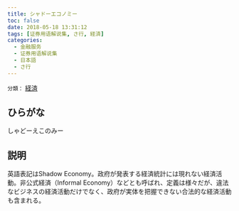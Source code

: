```yaml
---
title: シャドーエコノミー
toc: false
date: 2018-05-18 13:31:12
tags: [证券用语解说集, さ行, 経済]
categories:
  - 金融服务
  - 证券用语解说集
  - 日本語
  - さ行
---
```


`分類：` [経済](/tags/経済/)

## ひらがな

しゃどーえこのみー

## 説明

英語表記はShadow Economy。政府が発表する経済統計には現れない経済活動。非公式経済（Informal Economy）などとも呼ばれ、定義は様々だが、違法なビジネスの経済活動だけでなく、政府が実体を把握できない合法的な経済活動も含まれる。
